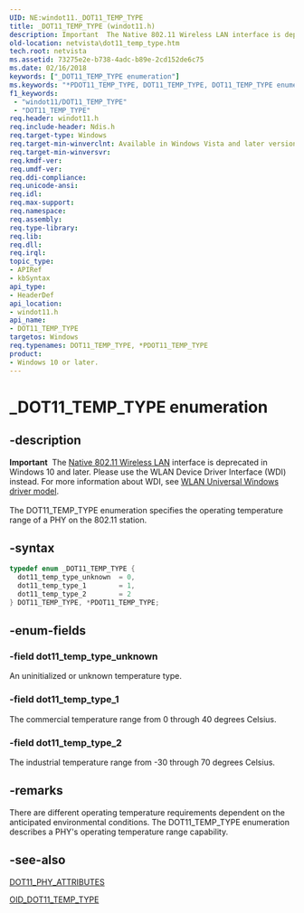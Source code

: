 ```yaml
---
UID: NE:windot11._DOT11_TEMP_TYPE
title: _DOT11_TEMP_TYPE (windot11.h)
description: Important  The Native 802.11 Wireless LAN interface is deprecated in Windows 10 and later.
old-location: netvista\dot11_temp_type.htm
tech.root: netvista
ms.assetid: 73275e2e-b738-4adc-b89e-2cd152de6c75
ms.date: 02/16/2018
keywords: ["_DOT11_TEMP_TYPE enumeration"]
ms.keywords: "*PDOT11_TEMP_TYPE, DOT11_TEMP_TYPE, DOT11_TEMP_TYPE enumeration [Network Drivers Starting with Windows Vista], Native_802.11_data_types_5b580f41-75a6-4d16-9ea5-cc3dc3622a84.xml, PDOT11_TEMP_TYPE, PDOT11_TEMP_TYPE enumeration pointer [Network Drivers Starting with Windows Vista], _DOT11_TEMP_TYPE, dot11_temp_type_1, dot11_temp_type_2, dot11_temp_type_unknown, netvista.dot11_temp_type, windot11/DOT11_TEMP_TYPE, windot11/PDOT11_TEMP_TYPE, windot11/dot11_temp_type_1, windot11/dot11_temp_type_2, windot11/dot11_temp_type_unknown"
f1_keywords:
 - "windot11/DOT11_TEMP_TYPE"
 - "DOT11_TEMP_TYPE"
req.header: windot11.h
req.include-header: Ndis.h
req.target-type: Windows
req.target-min-winverclnt: Available in Windows Vista and later versions of the Windows operating   systems.
req.target-min-winversvr:
req.kmdf-ver:
req.umdf-ver:
req.ddi-compliance:
req.unicode-ansi:
req.idl:
req.max-support:
req.namespace:
req.assembly:
req.type-library:
req.lib:
req.dll:
req.irql:
topic_type:
- APIRef
- kbSyntax
api_type:
- HeaderDef
api_location:
- windot11.h
api_name:
- DOT11_TEMP_TYPE
targetos: Windows
req.typenames: DOT11_TEMP_TYPE, *PDOT11_TEMP_TYPE
product:
- Windows 10 or later.
---
```


# _DOT11_TEMP_TYPE enumeration


## -description


<div class="alert"><b>Important</b>  The <a href="https://docs.microsoft.com/previous-versions/windows/hardware/wireless/ff560689(v=vs.85)">Native 802.11 Wireless LAN</a> interface is deprecated in Windows 10 and later. Please use the WLAN Device Driver Interface (WDI) instead. For more information about WDI, see <a href="https://docs.microsoft.com/windows-hardware/drivers/network/wifi-universal-driver-model">WLAN Universal Windows driver model</a>.</div><div> </div>The DOT11_TEMP_TYPE enumeration specifies the operating temperature range of a PHY on the 802.11
  station.


## -syntax


```cpp
typedef enum _DOT11_TEMP_TYPE {
  dot11_temp_type_unknown  = 0,
  dot11_temp_type_1        = 1,
  dot11_temp_type_2        = 2
} DOT11_TEMP_TYPE, *PDOT11_TEMP_TYPE;
```


## -enum-fields




### -field dot11_temp_type_unknown

An uninitialized or unknown temperature type.


### -field dot11_temp_type_1

The commercial temperature range from 0 through 40 degrees Celsius.


### -field dot11_temp_type_2

The industrial temperature range from -30 through 70 degrees Celsius.


## -remarks



There are different operating temperature requirements dependent on the anticipated environmental
    conditions. The DOT11_TEMP_TYPE enumeration describes a PHY's operating temperature range capability.




## -see-also

<a href="..\windot11\ns-windot11-dot11_phy_attributes.md">DOT11_PHY_ATTRIBUTES</a>



<a href="https://docs.microsoft.com/windows-hardware/drivers/network/oid-dot11-temp-type">OID_DOT11_TEMP_TYPE</a>



 

 


